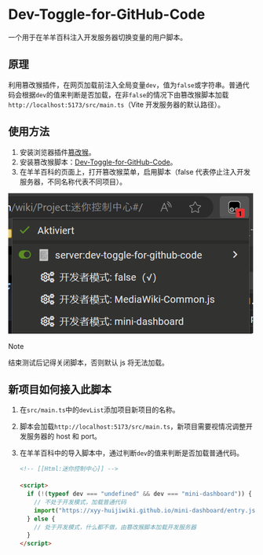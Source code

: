 # Dev-Toggle-for-GitHub-Code

一个用于在羊羊百科注入开发服务器切换变量的用户脚本。

## 原理

利用篡改猴插件，在网页加载前注入全局变量`dev`，值为`false`或字符串。普通代码会根据`dev`的值来判断是否加载，在非`false`的情况下由篡改猴脚本加载`http://localhost:5173/src/main.ts`（Vite 开发服务器的默认路径）。

## 使用方法

1. 安装浏览器插件[篡改猴](https://www.tampermonkey.net)。
2. 安装篡改猴脚本：[Dev-Toggle-for-GitHub-Code](https://xyy-huijiwiki.github.io/Dev-Toggle-for-GitHub-Code)。
3. 在羊羊百科的页面上，打开篡改猴菜单，启用脚本（false 代表停止注入开发服务器，不同名称代表不同项目）。

![guide](guide.png)

> [!NOTE]
> 结束测试后记得关闭脚本，否则默认 js 将无法加载。

## 新项目如何接入此脚本

1. 在`src/main.ts`中的`devList`添加项目新项目的名称。
2. 脚本会加载`http://localhost:5173/src/main.ts`，新项目需要视情况调整开发服务器的 host 和 port。
3. 在羊羊百科中的导入脚本中，通过判断`dev`的值来判断是否加载普通代码。

   ```html
   <!-- [[Html:迷你控制中心]] -->

   <script>
     if (!(typeof dev === "undefined" && dev === "mini-dashboard")) {
       // 不处于开发模式，加载普通代码
       import("https://xyy-huijiwiki.github.io/mini-dashboard/entry.js");
     } else {
       // 处于开发模式，什么都不做，由篡改猴脚本加载开发服务器
     }
   </script>
   ```
